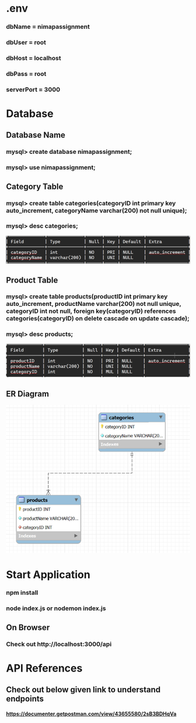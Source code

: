 # .env
### dbName = nimapassignment
### dbUser = root
### dbHost = localhost
### dbPass = root
### serverPort = 3000

# Database
## Database Name
### mysql> create database nimapassignment;
### mysql> use nimapassignment;

## Category Table
### mysql> create table categories(categoryID int primary key auto_increment, categoryName varchar(200) not null unique);
### mysql> desc categories;
![Category Scheme](https://github.com/Aniketps/Project-Images/blob/main/categories.png)

## Product Table
### mysql> create table products(productID int primary key auto_increment, productName varchar(200) not null unique, categoryID int not null, foreign key(categoryID) references categories(categoryID) on delete cascade on update cascade);
### mysql> desc products;
![Product Scheme](https://github.com/Aniketps/Project-Images/blob/main/products.png)

## ER Diagram
![Product Scheme](https://github.com/Aniketps/Project-Images/blob/main/ERDiagram.png)

# Start Application
### npm install
### node index.js or nodemon index.js
## On Browser
### Check out http://localhost:3000/api

# API References
## Check out below given link to understand endpoints
#### https://documenter.getpostman.com/view/43655580/2sB3BDHqVa

